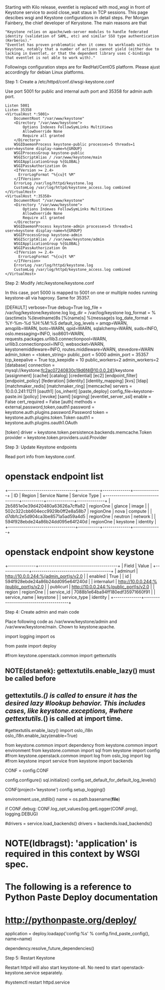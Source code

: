 Starting with Kilo release, eventlet is replaced with mod_wsgi in front of Keystone service to avoid close_wait staus in TCP sessions. This page descibes wsgi and Keystone configurations in detail steps. Per Morgan Fainbery, the chief developer of Kerystone. The main reasons are that

    "Keystone relies on apache/web-server modules to handle federated identity (validation of SAML, etc) and similar SSO type authentication (Kerberos)."
    "Eventlet has proven problematic when it comes to workloads within Keystone, notably that a number of actions cannot yield (either due to lacking in Eventlet, or that the dependent library uses C-bindings that eventlet is not able to work with)."


Followings configuration steps are for RedHat/CentOS platform. Please ajust accordingly for debian Linux platforms.
 
Step 1: Create a /etc/httpd/conf.d/wsgi-keystone.conf

Use port 5001 for public and internal auth port and 35358 for admin auth port.

    Listen 5001
    Listen 35358
    <VirtualHost *:5001>
        DocumentRoot "/var/www/keystone"
        <Directory "/var/www/keystone">
            Options Indexes FollowSymLinks MultiViews
            AllowOverride None
            Require all granted
        </Directory>
        WSGIDaemonProcess keystone-public processes=5 threads=1 user=keystone display-name=%{GROUP}
        WSGIProcessGroup keystone-public
        WSGIScriptAlias / /var/www/keystone/main
        WSGIApplicationGroup %{GLOBAL}
        WSGIPassAuthorization On
        <IfVersion >= 2.4>
          ErrorLogFormat "%{cu}t %M"
        </IfVersion>
        ErrorLog /var/log/httpd/keystone.log
        CustomLog /var/log/httpd/keystone_access.log combined
    </VirtualHost>
    <VirtualHost *:35358>
        DocumentRoot "/var/www/keystone"
        <Directory "/var/www/keystone">
            Options Indexes FollowSymLinks MultiViews
            AllowOverride None
            Require all granted
        </Directory>
        WSGIDaemonProcess keystone-admin processes=5 threads=1 user=keystone display-name=%{GROUP}
        WSGIProcessGroup keystone-admin
        WSGIScriptAlias / /var/www/keystone/admin
        WSGIApplicationGroup %{GLOBAL}
        WSGIPassAuthorization On
        <IfVersion >= 2.4>
          ErrorLogFormat "%{cu}t %M"
        </IfVersion>
        ErrorLog /var/log/httpd/keystone.log
        CustomLog /var/log/httpd/keystone_access.log combined
    </VirtualHost>

 
Step 2: Modify /etc/keystone/keystone.conf

In this case, port 5000 is mapped to 5001 on one or multiple nodes running keystone-all via haproxy. Same for 35357.

[DEFAULT]
verbose=True
debug=True
log_file = /var/log/keystone/keystone.log
log_dir = /var/log/keystone
log_format = %(asctime)s %(levelname)8s [%(name)s] %(message)s
log_date_format = %Y-%m-%d %H:%M:%S
default_log_levels = amqp=WARN, amqplib=WARN, boto=WARN, qpid=WARN, sqlalchemy=WARN, suds=INFO, oslo.messaging=INFO, iso8601=WARN, requests.packages.urllib3.connectionpool=WARN, urllib3.connectionpool=INFO, websocket=WARN, keystonemiddleware=INFO, routes.middleware=WARN, stevedore=WARN
admin_token = <token_string>
public_port = 5000
admin_port = 35357
tcp_keepalive = True
tcp_keepidle = 10
public_workers=2
admin_workers=2
[database]
connection = mysql://keystone:fc2ac07240830c19d6f4@10.0.0.241/keystone
[assignment]
[cache]
[catalog]
[credential]
[ec2]
[endpoint_filter]
[endpoint_policy]
[federation]
[identity]
[identity_mapping]
[kvs]
[ldap]
[matchmaker_redis]
[matchmaker_ring]
[memcache]
servers = 10.0.0.241:11211
[oauth1]
[os_inherit]
[paste_deploy]
config_file=keystone-paste.ini
[policy]
[revoke]
[saml]
[signing]
[eventlet_server_ssl]
enable = False
cert_required = False
[auth]
methods = external,password,token,oauth1
password = keystone.auth.plugins.password.Password
token = keystone.auth.plugins.token.Token
oauth1 = keystone.auth.plugins.oauth1.OAuth

[token]
driver = keystone.token.persistence.backends.memcache.Token
provider = keystone.token.providers.uuid.Provider


Step 3: Update Keystone endpoints

Read port info from keystone.conf.

# openstack endpoint list
+----------------------------------+-----------+--------------+--------------+
| ID                               | Region    | Service Name | Service Type |
+----------------------------------+-----------+--------------+--------------+
| 2b5851e0e39d420480a63626a7cffa82 | regionOne | glance       | image        |
| 502c322cbb604ecc9929b0ff2e8a58b7 | regionOne | nova         | compute      |
| d7dbfc2e5d904ca3be8571a5ad59a4d5 | regionOne | neutron      | network      |
| 594f928ebde24a86b24dd095e64f240d | regionOne | keystone     | identity     |
+----------------------------------+-----------+--------------+--------------+

# openstack endpoint show keystone
+--------------+----------------------------------------+
| Field        | Value                                  |
+--------------+----------------------------------------+
| adminurl     | http://10.0.0.244:%(admin_port)s/v2.0  |
| enabled      | True                                   |
| id           | 594f928ebde24a86b24dd095e64f240d       |
| internalurl  | http://10.0.0.244:%(public_port)s/v2.0 |
| publicurl    | http://10.0.0.244:%(public_port)s/v2.0 |
| region       | regionOne                              |
| service_id   | 7088b1e64ba94ff180edf35971660f91       |
| service_name | keystone                               |
| service_type | identity                               |
+--------------+----------------------------------------+


Step 4: Create admin and main code

Place following code as /var/www/keystone/admin and /var/www/keystone/main. Chown to keystone:apache.

import logging
import os

from paste import deploy

#from keystone.openstack.common import gettextutils
## NOTE(dstanek): gettextutils.enable_lazy() must be called before
## gettextutils._() is called to ensure it has the desired lazy #lookup behavior. This includes cases, like keystone.exceptions, #where gettextutils._() is called at import time.
#gettextutils.enable_lazy()
import oslo_i18n
oslo_i18n.enable_lazy(enable=True)

from keystone.common import dependency
from keystone.common import environment
from keystone.common import sql
from keystone import config
#from keystone.openstack.common import log
from oslo_log import log
#from keystone import service
from keystone import backends


CONF = config.CONF

config.configure()
sql.initialize()
config.set_default_for_default_log_levels()

CONF(project='keystone')
config.setup_logging()

environment.use_stdlib()
name = os.path.basename(__file__)

if CONF.debug:
    CONF.log_opt_values(log.getLogger(CONF.prog), logging.DEBUG)


#drivers = service.load_backends()
drivers = backends.load_backends()

# NOTE(ldbragst): 'application' is required in this context by WSGI spec.
# The following is a reference to Python Paste Deploy documentation
# http://pythonpaste.org/deploy/
application = deploy.loadapp('config:%s' % config.find_paste_config(),
                         name=name)

dependency.resolve_future_dependencies()




Step 5: Restart Keystone


Restart httpd will also start keystone-all. No need to start openstack-keystone.service separately.            
   
#systemctl restart httpd.service




